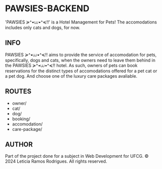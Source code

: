 # PAWSIES-BACKEND

'PAWSIES ≽^•⩊•^≼!!' is a Hotel Management for Pets!
The accomodations includes only cats and dogs, for now.

## INFO

PAWSIES ≽^•⩊•^≼!! aims to provide the service of accomodation for pets, specifically, dogs and cats, when the owners need to leave them behind in the PAWSIES ≽^•⩊•^≼!! hotel. As such, owners of pets can book reservations for the distinct types of accomodations offered for a pet cat or a pet dog. And choose one of the luxury care packages avaliable.

## ROUTES

- owner/
- cat/
- dog/
- booking/
- accomodation/
- care-package/

## AUTHOR

Part of the project done for a subject in Web Development for UFCG.
&copy; 2024 Leticia Ramos Rodrigues. All rights reserved.
